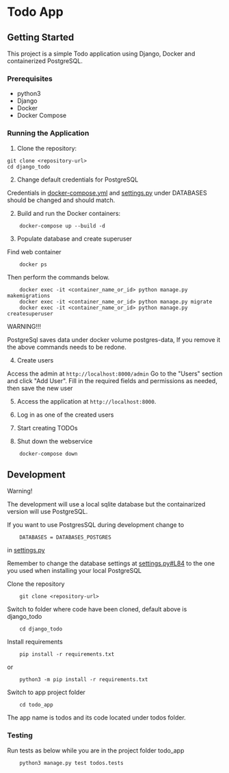 # Todo App

## Getting Started

This project is a simple Todo application using Django, Docker and containerized PostgreSQL.

### Prerequisites

- python3
- Django
- Docker
- Docker Compose

### Running the Application

1. Clone the repository:

```
git clone <repository-url>
cd django_todo
```

2. Change default credentials for PostgreSQL

Credentials in [docker-compose.yml](docker-compose.yml) and [settings.py](todo_app/todo_app/settings.py) under DATABASES should be changed and should match.

2. Build and run the Docker containers:

```
    docker-compose up --build -d
```

3. Populate database and create superuser

Find web container

```
    docker ps
```

Then perform the commands below.

```
    docker exec -it <container_name_or_id> python manage.py makemigrations
    docker exec -it <container_name_or_id> python manage.py migrate
    docker exec -it <container_name_or_id> python manage.py createsuperuser
```

WARNING!!!

PostgreSql saves data under docker volume postgres-data, If you remove it the above commands needs to be redone.

4. Create users

Access the admin at `http://localhost:8000/admin`
Go to the "Users" section and click "Add User". Fill in the required fields and permissions as needed, then save the new user

5. Access the application at `http://localhost:8000`.

6. Log in as one of the created users

7. Start creating TODOs

8. Shut down the webservice

```
    docker-compose down
```

## Development

Warning!

The development will use a local sqlite database but the containarized version will use PostgreSQL.

If you want to use PostgresSQL during development change to

```
    DATABASES = DATABASES_POSTGRES
```

in [settings.py](todo_app/todo_app/settings.py#L95)

Remember to change the database settings at [settings.py#L84](todo_app/todo_app/settings.py#L84) to the one you used when installing your local PostgreSQL

Clone the repository

```
    git clone <repository-url>
```

Switch to folder where code have been cloned, default above is django_todo

```
    cd django_todo
```

Install requirements

```
    pip install -r requirements.txt
```

or 

```
    python3 -m pip install -r requirements.txt
```

Switch to app project folder

```
    cd todo_app
```

The app name is todos and its code located under todos folder.

### Testing

Run tests as below while you are in the project folder todo_app

```
    python3 manage.py test todos.tests
```
